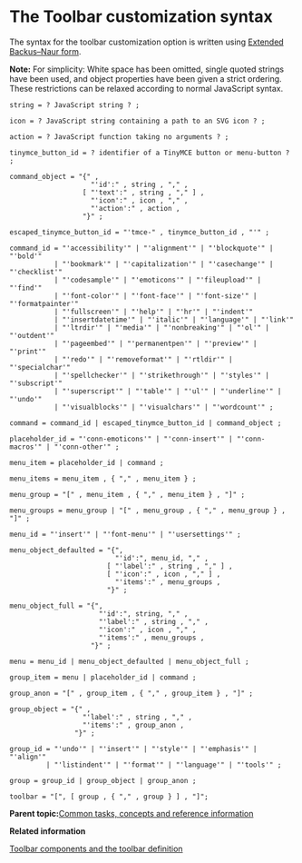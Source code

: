 # The Toolbar customization syntax 

The syntax for the toolbar customization option is written using [Extended Backus–Naur form](https://en.wikipedia.org/wiki/Extended_Backus%E2%80%93Naur_form).

**Note:** For simplicity: White space has been omitted, single quoted strings have been used, and object properties have been given a strict ordering. These restrictions can be relaxed according to normal JavaScript syntax.

```
string = ? JavaScript string ? ;

icon = ? JavaScript string containing a path to an SVG icon ? ;

action = ? JavaScript function taking no arguments ? ;

tinymce_button_id = ? identifier of a TinyMCE button or menu-button ? ;

command_object = "{" ,
                    "'id':" , string , "," ,
                  [ "'text':" , string , "," ] ,
                    "'icon':" , icon , "," ,
                    "'action':" , action ,
                  "}" ;

escaped_tinymce_button_id = "'tmce-" , tinymce_button_id , "'" ;

command_id = "'accessibility'" | "'alignment'" | "'blockquote'" | "'bold'"
           | "'bookmark'" | "'capitalization'" | "'casechange'" | "'checklist'"
           | "'codesample'" | "'emoticons'" | "'fileupload'" | "'find'"
           | "'font-color'" | "'font-face'" | "'font-size'" | "'formatpainter'"
           | "'fullscreen'" | "'help'" | "'hr'" | "'indent'"
           | "'insertdatetime'" | "'italic'" | "'language'" | "'link'"
           | "'ltrdir'" | "'media'" | "'nonbreaking'" | "'ol'" | "'outdent'"
           | "'pageembed'" | "'permanentpen'" | "'preview'" | "'print'"
           | "'redo'" | "'removeformat'" | "'rtldir'" | "'specialchar'"
           | "'spellchecker'" | "'strikethrough'" | "'styles'" | "'subscript'"
           | "'superscript'" | "'table'" | "'ul'" | "'underline'" | "'undo'"
           | "'visualblocks'" | "'visualchars'" | "'wordcount'" ;

command = command_id | escaped_tinymce_button_id | command_object ;

placeholder_id = "'conn-emoticons'" | "'conn-insert'" | "'conn-macros'" | "'conn-other'" ;

menu_item = placeholder_id | command ;

menu_items = menu_item , { "," , menu_item } ;

menu_group = "[" , menu_item , { "," , menu_item } , "]" ;

menu_groups = menu_group | "[" , menu_group , { "," , menu_group } , "]" ;

menu_id = "'insert'" | "'font-menu'" | "'usersettings'" ;

menu_object_defaulted = "{",
                          "'id':", menu_id, "," ,
                        [ "'label':" , string , "," ] ,
                        [ "'icon':" , icon , "," ] ,
                          "'items':" , menu_groups ,
                        "}" ;

menu_object_full = "{",
                      "'id':", string, "," ,
                      "'label':" , string , "," ,
                      "'icon':" , icon , "," ,
                      "'items':" , menu_groups ,
                    "}" ;

menu = menu_id | menu_object_defaulted | menu_object_full ;

group_item = menu | placeholder_id | command ;

group_anon = "[" , group_item , { "," , group_item } , "]" ;

group_object = "{" ,
                  "'label':" , string , "," ,
                  "'items':" , group_anon ,
                "}" ;

group_id = "'undo'" | "'insert'" | "'style'" | "'emphasis'" | "'align'"
         | "'listindent'" | "'format'" | "'language'" | "'tools'" ;

group = group_id | group_object | group_anon ;

toolbar = "[", [ group , { "," , group } ] , "]";
```

**Parent topic:**[Common tasks, concepts and reference information](../../install/tiny_editors/r_appendix.md)

**Related information**  


[Toolbar components and the toolbar definition](../../install/tiny_editors/c_toolbar.md)

